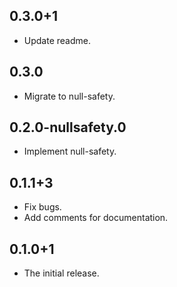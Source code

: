 ## 0.3.0+1

* Update readme.

## 0.3.0

* Migrate to null-safety.

## 0.2.0-nullsafety.0

* Implement null-safety.

## 0.1.1+3

* Fix bugs.
* Add comments for documentation.

## 0.1.0+1

* The initial release.
